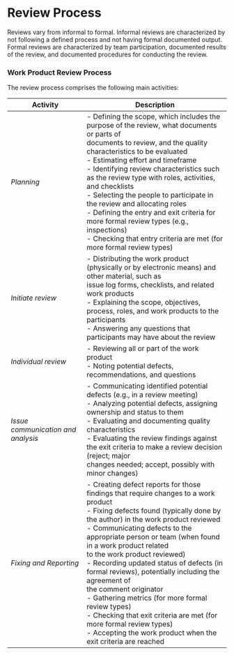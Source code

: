 # Review Process

Reviews vary from informal to formal. Informal reviews are characterized by not following a defined
process and not having formal documented output. Formal reviews are characterized by team
participation, documented results of the review, and documented procedures for conducting the review. 

### Work Product Review Process

The review process comprises the following main activities:

| Activity                           | Description                                                                                                                                                                                                                                                                                                                                                                                                                                                                                                                                                                                                                                         |
|------------------------------------|-----------------------------------------------------------------------------------------------------------------------------------------------------------------------------------------------------------------------------------------------------------------------------------------------------------------------------------------------------------------------------------------------------------------------------------------------------------------------------------------------------------------------------------------------------------------------------------------------------------------------------------------------------|
| *Planning*                         | - Defining the scope, which includes the purpose of the review, what documents or parts of<br>documents to review, and the quality characteristics to be evaluated <br>- Estimating effort and timeframe <br>- Identifying review characteristics such as the review type with roles, activities, and checklists <br>- Selecting the people to participate in the review and allocating roles <br>- Defining the entry and exit criteria for more formal review types (e.g., inspections) <br>- Checking that entry criteria are met (for more formal review types)                                                                                 |
| *Initiate review*                  | - Distributing the work product (physically or by electronic means) and other material, such as<br>issue log forms, checklists, and related work products <br>- Explaining the scope, objectives, process, roles, and work products to the participants <br>- Answering any questions that participants may have about the review                                                                                                                                                                                                                                                                                                                   |
| *Individual review*                | - Reviewing all or part of the work product <br>- Noting potential defects, recommendations, and questions                                                                                                                                                                                                                                                                                                                                                                                                                                                                                                                                          |
| *Issue communication and analysis* | - Communicating identified potential defects (e.g., in a review meeting) <br>- Analyzing potential defects, assigning ownership and status to them <br>- Evaluating and documenting quality characteristics <br>- Evaluating the review findings against the exit criteria to make a review decision (reject; major<br>changes needed; accept, possibly with minor changes)                                                                                                                                                                                                                                                                         |
| *Fixing and Reporting*             | - Creating defect reports for those findings that require changes to a work product <br>- Fixing defects found (typically done by the author) in the work product reviewed <br>- Communicating defects to the appropriate person or team (when found in a work product related<br>to the work product reviewed) <br>- Recording updated status of defects (in formal reviews), potentially including the agreement of<br>the comment originator <br>- Gathering metrics (for more formal review types) <br>- Checking that exit criteria are met (for more formal review types) <br>- Accepting the work product when the exit criteria are reached |
